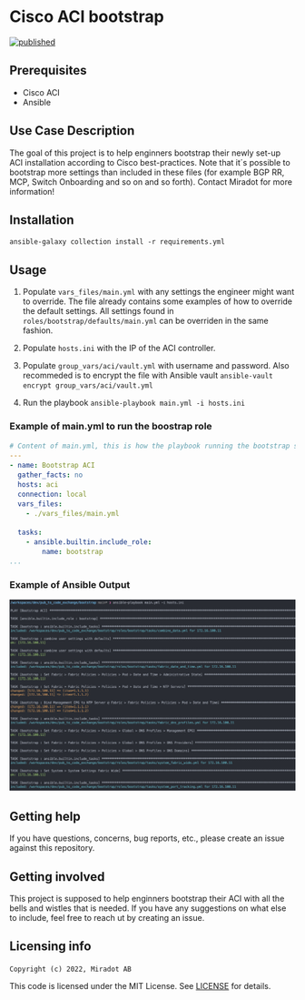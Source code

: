 # Cisco ACI bootstrap

[![published](https://static.production.devnetcloud.com/codeexchange/assets/images/devnet-published.svg)](https://developer.cisco.com/codeexchange/github/repo/Miradot/aci-bootstrapper)

## Prerequisites
* Cisco ACI
* Ansible

## Use Case Description
The goal of this project is to help enginners bootstrap their newly set-up ACI installation according to Cisco best-practices. Note that it´s possible to bootstrap more settings than included in these files (for example BGP RR, MCP, Switch Onboarding and so on and so forth). Contact Miradot for more information!

## Installation
```
ansible-galaxy collection install -r requirements.yml
```

## Usage
1) Populate `vars_files/main.yml` with any settings the engineer might want to override. The file already contains some examples of how to override the default settings. All settings found in `roles/bootstrap/defaults/main.yml` can be overriden in the same fashion.

2) Populate `hosts.ini` with the IP of the ACI controller.

3) Populate `group_vars/aci/vault.yml` with username and password. Also recommeded is to encrypt the file with Ansible vault `ansible-vault encrypt group_vars/aci/vault.yml`

4) Run the playbook `ansible-playbook main.yml -i hosts.ini`

### Example of main.yml to run the boostrap role

```yaml
# Content of main.yml, this is how the playbook running the bootstrap should look like.
---
- name: Bootstrap ACI
  gather_facts: no
  hosts: aci
  connection: local
  vars_files:
    - ./vars_files/main.yml

  tasks:
    - ansible.builtin.include_role:
        name: bootstrap
...
```

### Example of Ansible Output
![Ansible Output](./ansible_output.png)

## Getting help

If you have questions, concerns, bug reports, etc., please create an issue against this repository.

## Getting involved

This project is supposed to help enginners bootstrap their ACI with all the bells and wistles that is needed. If you have any suggestions on what else to include, feel free to reach ut by creating an issue.

## Licensing info

`Copyright (c) 2022, Miradot AB`

This code is licensed under the MIT License. See [LICENSE](./LICENSE) for details.
